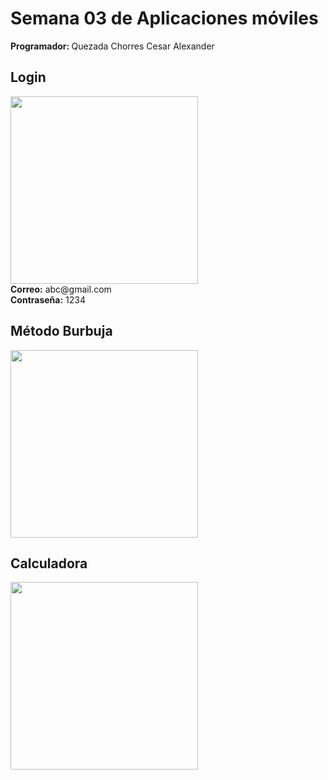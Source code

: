 <h1>Semana 03 de Aplicaciones móviles</h1>
<strong>Programador: </strong>Quezada Chorres Cesar Alexander
<h2>Login</h2>
<img src="https://github.com/user-attachments/assets/88c005a6-6d6d-4b16-9b5f-e8844fab8e57" width="300px" />
<br/><strong>Correo:</strong> abc@gmail.com <br/>
<strong>Contraseña:</strong> 1234
<h2>Método Burbuja</h2>
<img src="https://github.com/user-attachments/assets/4e645097-048b-408b-90b3-c619dbb2376a" width="300px" />

<h2>Calculadora</h2>
<img src="https://github.com/user-attachments/assets/b003b3b8-9c0a-4728-bf93-5746814ec40b" width="300px" />

